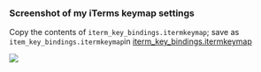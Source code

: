 ### Screenshot of my iTerms keymap settings

Copy the contents of `iterm_key_bindings.itermkeymap`; save as `item_key_bindings.itermkeymap`in [iterm_key_bindings.itermkeymap](https://github.com/akiryk/dev_environment_setup/blob/master/docs/iterm_key_bindings.itermkeymap)

<img style="-webkit-user-select: none;" src="https://lh3.googleusercontent.com/vM_KXHzuwLdPlHzDob8zTcuSAREfYVsnC6rJp8-aG5ssmhMjVQrpv8eGF3gwCbXIL2wVl1CRF1_Lqq5OOVMxdCN6o32v6OBwWI-wu0spno8MWlJpVVLUwxBSTeyZLKcqV2B5SJ37ZBTsFF7dUz3dPEwCSitHFKNZBCXYcYClF7LMmFPBMzM111UY0bAuE2E4TMtsrIW5lSQxB4pTWMPyX3A9t_yr782UkZDlB5Um5GA5NI9TmCb9vkWI8zIKBf0ZZQTrkW_i1YRPUH1tY7Y9PLOjV5_EbVbsnSkfZ2XWaTqfELnkfIEzHSnHargtLfIDAfD45EGmFCu-Ep7Yx0SZHTuWsMaV1fSZJCwCWJd0635m5N6OKnlpWK9JM3MpFh4Q5gL8dudjrTRZFR7F0AjhSkfe2rQKg5NJO5fJh9IU2JWsR3qoQShVk-Fy09VE-pvlghUWatunvmIYC-ybi0oadsIo55LOn5An9Pz2W88ZEHkFJWkAjtQJRvN4j0nU65_f0C5puiI-YGPJWGt0Jbn-bK0PbZNO1BQ6ML1h565Y0cOgJLBWQfxzPXpyH7sJjqutSL99WWsmuobq3e4uuyw78Uj5si01bOHnwW-f6Ypy1wrpx3Srxg_3eUKQ8_qzlFR8qIWJL_g43Sd2gcjpF_9lFKQuVVR4O5C1Ol5OQ5tTlj7GBXv1F5JJAQs1Y9gfmjv1hNghIYyJE5FNemWxyw=w954-h523-no">
